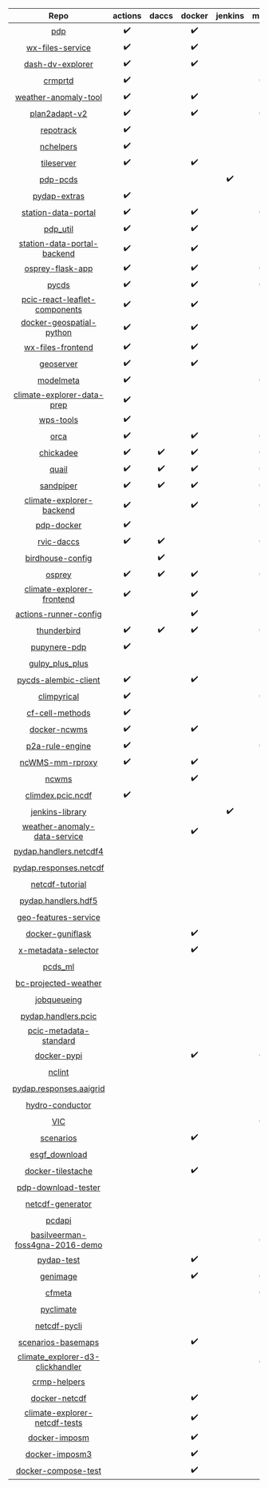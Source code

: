 | Repo | actions | daccs | docker | jenkins | make | pip | pipenv | snyk |
|:-:|:-:|:-:|:-:|:-:|:-:|:-:|:-:|:-:|
| [pdp](https://github.com/pacificclimate/pdp) | :heavy_check_mark: | | :heavy_check_mark: | | | :heavy_check_mark: | | |
| [wx-files-service](https://github.com/pacificclimate/wx-files-service) | :heavy_check_mark: | | :heavy_check_mark: | | | :heavy_check_mark: | | :heavy_check_mark: |
| [dash-dv-explorer](https://github.com/pacificclimate/dash-dv-explorer) | :heavy_check_mark: | | :heavy_check_mark: | | | | :heavy_check_mark: | |
| [crmprtd](https://github.com/pacificclimate/crmprtd) | :heavy_check_mark: | | | | :heavy_check_mark: | :heavy_check_mark: | :heavy_check_mark: | |
| [weather-anomaly-tool](https://github.com/pacificclimate/weather-anomaly-tool) | :heavy_check_mark: | | :heavy_check_mark: | | | | | :heavy_check_mark: |
| [plan2adapt-v2](https://github.com/pacificclimate/plan2adapt-v2) | :heavy_check_mark: | | :heavy_check_mark: | | :heavy_check_mark: | | | :heavy_check_mark: |
| [repotrack](https://github.com/pacificclimate/repotrack) | :heavy_check_mark: | | | | | | :heavy_check_mark: | |
| [nchelpers](https://github.com/pacificclimate/nchelpers) | :heavy_check_mark: | | | | | :heavy_check_mark: | | |
| [tileserver](https://github.com/pacificclimate/tileserver) | :heavy_check_mark: | | :heavy_check_mark: | | | | | |
| [pdp-pcds](https://github.com/pacificclimate/pdp-pcds) | | | | :heavy_check_mark: | | :heavy_check_mark: | | |
| [pydap-extras](https://github.com/pacificclimate/pydap-extras) | :heavy_check_mark: | | | | | | :heavy_check_mark: | |
| [station-data-portal](https://github.com/pacificclimate/station-data-portal) | :heavy_check_mark: | | :heavy_check_mark: | | :heavy_check_mark: | | | |
| [pdp_util](https://github.com/pacificclimate/pdp_util) | :heavy_check_mark: | | :heavy_check_mark: | | | | :heavy_check_mark: | |
| [station-data-portal-backend](https://github.com/pacificclimate/station-data-portal-backend) | :heavy_check_mark: | | :heavy_check_mark: | | | | :heavy_check_mark: | |
| [osprey-flask-app](https://github.com/pacificclimate/osprey-flask-app) | :heavy_check_mark: | | :heavy_check_mark: | | :heavy_check_mark: | | :heavy_check_mark: | |
| [pycds](https://github.com/pacificclimate/pycds) | :heavy_check_mark: | | :heavy_check_mark: | | :heavy_check_mark: | | :heavy_check_mark: | |
| [pcic-react-leaflet-components](https://github.com/pacificclimate/pcic-react-leaflet-components) | :heavy_check_mark: | | :heavy_check_mark: | | | | | |
| [docker-geospatial-python](https://github.com/pacificclimate/docker-geospatial-python) | :heavy_check_mark: | | :heavy_check_mark: | | | | | :heavy_check_mark: |
| [wx-files-frontend](https://github.com/pacificclimate/wx-files-frontend) | :heavy_check_mark: | | :heavy_check_mark: | | | | | :heavy_check_mark: |
| [geoserver](https://github.com/pacificclimate/geoserver) | :heavy_check_mark: | | :heavy_check_mark: | | | | | :heavy_check_mark: |
| [modelmeta](https://github.com/pacificclimate/modelmeta) | :heavy_check_mark: | | | | :heavy_check_mark: | | :heavy_check_mark: | |
| [climate-explorer-data-prep](https://github.com/pacificclimate/climate-explorer-data-prep) | :heavy_check_mark: | | | | | | :heavy_check_mark: | |
| [wps-tools](https://github.com/pacificclimate/wps-tools) | :heavy_check_mark: | | | | | | :heavy_check_mark: | |
| [orca](https://github.com/pacificclimate/orca) | :heavy_check_mark: | | :heavy_check_mark: | | :heavy_check_mark: | | :heavy_check_mark: | :heavy_check_mark: |
| [chickadee](https://github.com/pacificclimate/chickadee) | :heavy_check_mark: | :heavy_check_mark: | :heavy_check_mark: | | :heavy_check_mark: | :heavy_check_mark: | | :heavy_check_mark: |
| [quail](https://github.com/pacificclimate/quail) | :heavy_check_mark: | :heavy_check_mark: | :heavy_check_mark: | | :heavy_check_mark: | :heavy_check_mark: | | :heavy_check_mark: |
| [sandpiper](https://github.com/pacificclimate/sandpiper) | :heavy_check_mark: | :heavy_check_mark: | :heavy_check_mark: | | :heavy_check_mark: | :heavy_check_mark: | | :heavy_check_mark: |
| [climate-explorer-backend](https://github.com/pacificclimate/climate-explorer-backend) | :heavy_check_mark: | | :heavy_check_mark: | | :heavy_check_mark: | | :heavy_check_mark: | |
| [pdp-docker](https://github.com/pacificclimate/pdp-docker) | :heavy_check_mark: | | | | | | | |
| [rvic-daccs](https://github.com/pacificclimate/rvic-daccs) | :heavy_check_mark: | :heavy_check_mark: | | | :heavy_check_mark: | :heavy_check_mark: | | |
| [birdhouse-config](https://github.com/pacificclimate/birdhouse-config) | | :heavy_check_mark: | | | | | | |
| [osprey](https://github.com/pacificclimate/osprey) | :heavy_check_mark: | :heavy_check_mark: | :heavy_check_mark: | | :heavy_check_mark: | :heavy_check_mark: | | :heavy_check_mark: |
| [climate-explorer-frontend](https://github.com/pacificclimate/climate-explorer-frontend) | :heavy_check_mark: | | :heavy_check_mark: | | | | | :heavy_check_mark: |
| [actions-runner-config](https://github.com/pacificclimate/actions-runner-config) | | | :heavy_check_mark: | | | | | |
| [thunderbird](https://github.com/pacificclimate/thunderbird) | :heavy_check_mark: | :heavy_check_mark: | :heavy_check_mark: | | :heavy_check_mark: | :heavy_check_mark: | | :heavy_check_mark: |
| [pupynere-pdp](https://github.com/pacificclimate/pupynere-pdp) | :heavy_check_mark: | | | | | | | |
| [gulpy_plus_plus](https://github.com/pacificclimate/gulpy_plus_plus) | | | | | | :heavy_check_mark: | | |
| [pycds-alembic-client](https://github.com/pacificclimate/pycds-alembic-client) | :heavy_check_mark: | | :heavy_check_mark: | | | :heavy_check_mark: | | |
| [climpyrical](https://github.com/pacificclimate/climpyrical) | :heavy_check_mark: | | | | :heavy_check_mark: | :heavy_check_mark: | | |
| [cf-cell-methods](https://github.com/pacificclimate/cf-cell-methods) | :heavy_check_mark: | | | | | :heavy_check_mark: | | |
| [docker-ncwms](https://github.com/pacificclimate/docker-ncwms) | :heavy_check_mark: | | :heavy_check_mark: | | | | | |
| [p2a-rule-engine](https://github.com/pacificclimate/p2a-rule-engine) | :heavy_check_mark: | | | | :heavy_check_mark: | :heavy_check_mark: | | |
| [ncWMS-mm-rproxy](https://github.com/pacificclimate/ncWMS-mm-rproxy) | :heavy_check_mark: | | :heavy_check_mark: | | | :heavy_check_mark: | | |
| [ncwms](https://github.com/pacificclimate/ncwms) | | | :heavy_check_mark: | | | | | |
| [climdex.pcic.ncdf](https://github.com/pacificclimate/climdex.pcic.ncdf) | :heavy_check_mark: | | | | | | | |
| [jenkins-library](https://github.com/pacificclimate/jenkins-library) | | | | :heavy_check_mark: | | | | |
| [weather-anomaly-data-service](https://github.com/pacificclimate/weather-anomaly-data-service) | | | :heavy_check_mark: | | | :heavy_check_mark: | | |
| [pydap.handlers.netcdf4](https://github.com/pacificclimate/pydap.handlers.netcdf4) | | | | | | :heavy_check_mark: | | |
| [pydap.responses.netcdf](https://github.com/pacificclimate/pydap.responses.netcdf) | | | | | | :heavy_check_mark: | | |
| [netcdf-tutorial](https://github.com/pacificclimate/netcdf-tutorial) | | | | | | :heavy_check_mark: | | |
| [pydap.handlers.hdf5](https://github.com/pacificclimate/pydap.handlers.hdf5) | | | | | | :heavy_check_mark: | | |
| [geo-features-service](https://github.com/pacificclimate/geo-features-service) | | | | | | :heavy_check_mark: | | |
| [docker-guniflask](https://github.com/pacificclimate/docker-guniflask) | | | :heavy_check_mark: | | | | | |
| [x-metadata-selector](https://github.com/pacificclimate/x-metadata-selector) | | | :heavy_check_mark: | | | | | |
| [pcds_ml](https://github.com/pacificclimate/pcds_ml) | | | | | | :heavy_check_mark: | | |
| [bc-projected-weather](https://github.com/pacificclimate/bc-projected-weather) | | | | | | :heavy_check_mark: | | |
| [jobqueueing](https://github.com/pacificclimate/jobqueueing) | | | | | | :heavy_check_mark: | | |
| [pydap.handlers.pcic](https://github.com/pacificclimate/pydap.handlers.pcic) | | | | | | :heavy_check_mark: | | |
| [pcic-metadata-standard](https://github.com/pacificclimate/pcic-metadata-standard) | | | | | | :heavy_check_mark: | | |
| [docker-pypi](https://github.com/pacificclimate/docker-pypi) | | | :heavy_check_mark: | | :heavy_check_mark: | | | |
| [nclint](https://github.com/pacificclimate/nclint) | | | | | | :heavy_check_mark: | | |
| [pydap.responses.aaigrid](https://github.com/pacificclimate/pydap.responses.aaigrid) | | | | | | :heavy_check_mark: | | |
| [hydro-conductor](https://github.com/pacificclimate/hydro-conductor) | | | | | | :heavy_check_mark: | | |
| [VIC](https://github.com/pacificclimate/VIC) | | | | | :heavy_check_mark: | | | |
| [scenarios](https://github.com/pacificclimate/scenarios) | | | :heavy_check_mark: | | | | | |
| [esgf_download](https://github.com/pacificclimate/esgf_download) | | | | | | :heavy_check_mark: | | |
| [docker-tilestache](https://github.com/pacificclimate/docker-tilestache) | | | :heavy_check_mark: | | | | | |
| [pdp-download-tester](https://github.com/pacificclimate/pdp-download-tester) | | | | | | :heavy_check_mark: | | |
| [netcdf-generator](https://github.com/pacificclimate/netcdf-generator) | | | | | | :heavy_check_mark: | | |
| [pcdapi](https://github.com/pacificclimate/pcdapi) | | | | | | :heavy_check_mark: | | |
| [basilveerman-foss4gna-2016-demo](https://github.com/pacificclimate/basilveerman-foss4gna-2016-demo) | | | | | :heavy_check_mark: | | | |
| [pydap-test](https://github.com/pacificclimate/pydap-test) | | | :heavy_check_mark: | | | :heavy_check_mark: | | |
| [genimage](https://github.com/pacificclimate/genimage) | | | :heavy_check_mark: | | :heavy_check_mark: | | | |
| [cfmeta](https://github.com/pacificclimate/cfmeta) | | | | | :heavy_check_mark: | :heavy_check_mark: | | |
| [pyclimate](https://github.com/pacificclimate/pyclimate) | | | | | | :heavy_check_mark: | | |
| [netcdf-pycli](https://github.com/pacificclimate/netcdf-pycli) | | | | | | :heavy_check_mark: | | |
| [scenarios-basemaps](https://github.com/pacificclimate/scenarios-basemaps) | | | :heavy_check_mark: | | | | | |
| [climate_explorer-d3-clickhandler](https://github.com/pacificclimate/climate_explorer-d3-clickhandler) | | | | | :heavy_check_mark: | | | |
| [crmp-helpers](https://github.com/pacificclimate/crmp-helpers) | | | | | | :heavy_check_mark: | | |
| [docker-netcdf](https://github.com/pacificclimate/docker-netcdf) | | | :heavy_check_mark: | | | | | |
| [climate-explorer-netcdf-tests](https://github.com/pacificclimate/climate-explorer-netcdf-tests) | | | :heavy_check_mark: | | | :heavy_check_mark: | | |
| [docker-imposm](https://github.com/pacificclimate/docker-imposm) | | | :heavy_check_mark: | | | | | |
| [docker-imposm3](https://github.com/pacificclimate/docker-imposm3) | | | :heavy_check_mark: | | | | | |
| [docker-compose-test](https://github.com/pacificclimate/docker-compose-test) | | | :heavy_check_mark: | | | :heavy_check_mark: | | |

